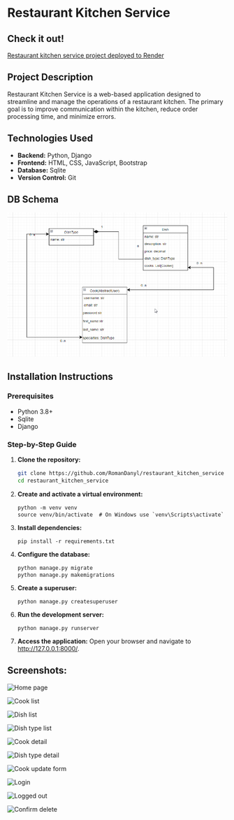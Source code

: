 # Restaurant Kitchen Service

## Check it out!

[Restaurant kitchen service project deployed to Render](https://restaurant-kitchen-service-0u9l.onrender.com/)

## Project Description

Restaurant Kitchen Service is a web-based application designed to streamline and manage the operations of a restaurant kitchen. The primary goal is to improve communication within the kitchen, reduce order processing time, and minimize errors.

## Technologies Used

- **Backend:** Python, Django
- **Frontend:** HTML, CSS, JavaScript, Bootstrap
- **Database:** Sqlite
- **Version Control:** Git

## DB Schema

![DB Schema](static/11.png)

## Installation Instructions

### Prerequisites

- Python 3.8+
- Sqlite
- Django

### Step-by-Step Guide

1. **Clone the repository:**
   ```bash
   git clone https://github.com/RomanDanyl/restaurant_kitchen_service
   cd restaurant_kitchen_service

2. **Create and activate a virtual environment:**
    ```
    python -m venv venv
    source venv/bin/activate  # On Windows use `venv\Scripts\activate`
    
3. **Install dependencies:**

    ```
    pip install -r requirements.txt
    
4. **Configure the database:**
    ```
    python manage.py migrate
    python manage.py makemigrations

5. **Create a superuser:**
    ```
    python manage.py createsuperuser

6. **Run the development server:**
    ```
    python manage.py runserver

7. **Access the application:**
Open your browser and navigate to http://127.0.0.1:8000/.

## Screenshots:
![Home page](static/screenshots/home_page.jpeg)

![Cook list](static/screenshots/Cook_list_page.jpeg)

![Dish list](static/screenshots/Dish_list_page.jpeg)

![Dish type list](static/screenshots/dish_type_list.jpeg)

![Cook detail](static/screenshots/cook_detail_page.jpeg)

![Dish type detail](static/screenshots/dish_type_detail_page.jpeg)

![Cook update form](static/screenshots/cook_update_form.jpeg)

![Login](static/screenshots/login.png)

![Logged out](static/screenshots/logged_out_page.jpeg)

![Confirm delete](static/screenshots/confirm_delete_page.jpeg)